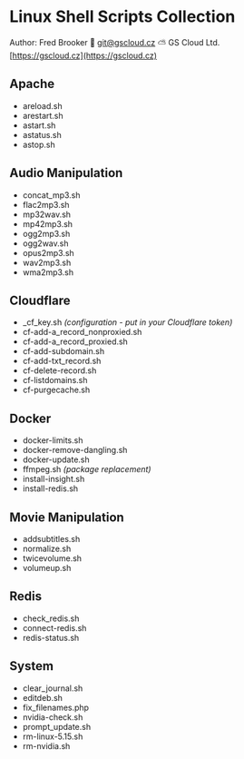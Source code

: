 # Linux Shell Scripts Collection

Author: Fred Brooker 💌 <git@gscloud.cz> ⛅️ GS Cloud Ltd. [https://gscloud.cz](https://gscloud.cz)

## Apache

* areload.sh
* arestart.sh
* astart.sh
* astatus.sh
* astop.sh

## Audio Manipulation

* concat_mp3.sh
* flac2mp3.sh
* mp32wav.sh
* mp42mp3.sh
* ogg2mp3.sh
* ogg2wav.sh
* opus2mp3.sh
* wav2mp3.sh
* wma2mp3.sh

## Cloudflare

* _cf_key.sh *(configuration - put in your Cloudflare token)*
* cf-add-a_record_nonproxied.sh
* cf-add-a_record_proxied.sh
* cf-add-subdomain.sh
* cf-add-txt_record.sh
* cf-delete-record.sh
* cf-listdomains.sh
* cf-purgecache.sh

## Docker

* docker-limits.sh
* docker-remove-dangling.sh
* docker-update.sh
* ffmpeg.sh *(package replacement)*
* install-insight.sh
* install-redis.sh

## Movie Manipulation

* addsubtitles.sh
* normalize.sh
* twicevolume.sh
* volumeup.sh

## Redis

* check_redis.sh
* connect-redis.sh
* redis-status.sh

## System

* clear_journal.sh
* editdeb.sh
* fix_filenames.php
* nvidia-check.sh
* prompt_update.sh
* rm-linux-5.15.sh
* rm-nvidia.sh
